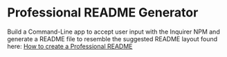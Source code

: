 # Professional README Generator 

Build a Command-Line app to accept user input with the Inquirer NPM and generate a README file to resemble the suggested README layout found here:
[How to create a Professional README](https://coding-boot-camp.github.io/full-stack/github/professional-readme-guide)
